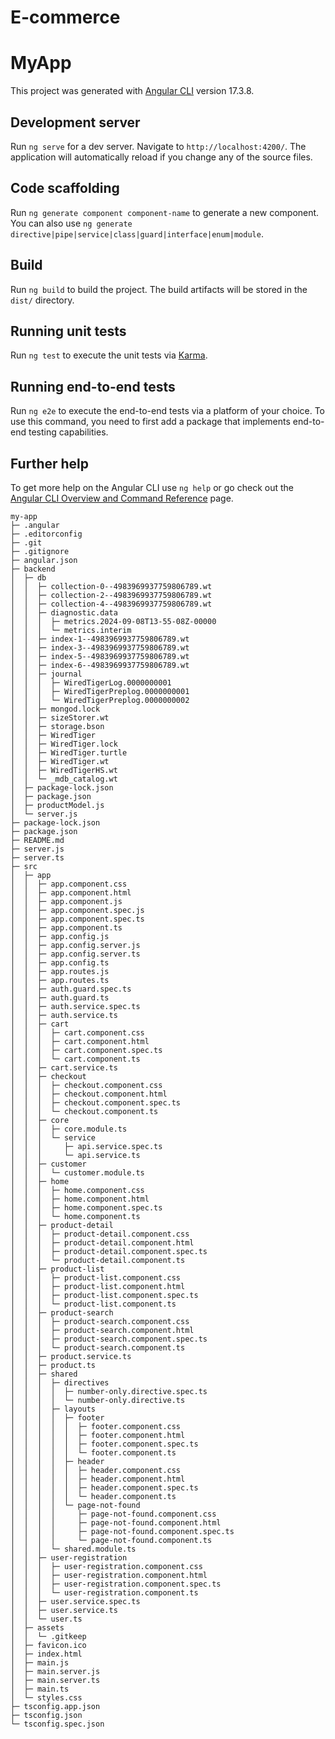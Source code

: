 
# E-commerce

# MyApp

This project was generated with [Angular CLI](https://github.com/angular/angular-cli) version 17.3.8.

## Development server

Run `ng serve` for a dev server. Navigate to `http://localhost:4200/`. The application will automatically reload if you change any of the source files.

## Code scaffolding

Run `ng generate component component-name` to generate a new component. You can also use `ng generate directive|pipe|service|class|guard|interface|enum|module`.

## Build

Run `ng build` to build the project. The build artifacts will be stored in the `dist/` directory.

## Running unit tests

Run `ng test` to execute the unit tests via [Karma](https://karma-runner.github.io).

## Running end-to-end tests

Run `ng e2e` to execute the end-to-end tests via a platform of your choice. To use this command, you need to first add a package that implements end-to-end testing capabilities.

## Further help

To get more help on the Angular CLI use `ng help` or go check out the [Angular CLI Overview and Command Reference](https://angular.io/cli) page.


```
my-app
├─ .angular
├─ .editorconfig
├─ .git
├─ .gitignore
├─ angular.json
├─ backend
│  ├─ db
│  │  ├─ collection-0--4983969937759806789.wt
│  │  ├─ collection-2--4983969937759806789.wt
│  │  ├─ collection-4--4983969937759806789.wt
│  │  ├─ diagnostic.data
│  │  │  ├─ metrics.2024-09-08T13-55-08Z-00000
│  │  │  └─ metrics.interim
│  │  ├─ index-1--4983969937759806789.wt
│  │  ├─ index-3--4983969937759806789.wt
│  │  ├─ index-5--4983969937759806789.wt
│  │  ├─ index-6--4983969937759806789.wt
│  │  ├─ journal
│  │  │  ├─ WiredTigerLog.0000000001
│  │  │  ├─ WiredTigerPreplog.0000000001
│  │  │  └─ WiredTigerPreplog.0000000002
│  │  ├─ mongod.lock
│  │  ├─ sizeStorer.wt
│  │  ├─ storage.bson
│  │  ├─ WiredTiger
│  │  ├─ WiredTiger.lock
│  │  ├─ WiredTiger.turtle
│  │  ├─ WiredTiger.wt
│  │  ├─ WiredTigerHS.wt
│  │  └─ _mdb_catalog.wt
│  ├─ package-lock.json
│  ├─ package.json
│  ├─ productModel.js
│  └─ server.js
├─ package-lock.json
├─ package.json
├─ README.md
├─ server.js
├─ server.ts
├─ src
│  ├─ app
│  │  ├─ app.component.css
│  │  ├─ app.component.html
│  │  ├─ app.component.js
│  │  ├─ app.component.spec.js
│  │  ├─ app.component.spec.ts
│  │  ├─ app.component.ts
│  │  ├─ app.config.js
│  │  ├─ app.config.server.js
│  │  ├─ app.config.server.ts
│  │  ├─ app.config.ts
│  │  ├─ app.routes.js
│  │  ├─ app.routes.ts
│  │  ├─ auth.guard.spec.ts
│  │  ├─ auth.guard.ts
│  │  ├─ auth.service.spec.ts
│  │  ├─ auth.service.ts
│  │  ├─ cart
│  │  │  ├─ cart.component.css
│  │  │  ├─ cart.component.html
│  │  │  ├─ cart.component.spec.ts
│  │  │  └─ cart.component.ts
│  │  ├─ cart.service.ts
│  │  ├─ checkout
│  │  │  ├─ checkout.component.css
│  │  │  ├─ checkout.component.html
│  │  │  ├─ checkout.component.spec.ts
│  │  │  └─ checkout.component.ts
│  │  ├─ core
│  │  │  ├─ core.module.ts
│  │  │  └─ service
│  │  │     ├─ api.service.spec.ts
│  │  │     └─ api.service.ts
│  │  ├─ customer
│  │  │  └─ customer.module.ts
│  │  ├─ home
│  │  │  ├─ home.component.css
│  │  │  ├─ home.component.html
│  │  │  ├─ home.component.spec.ts
│  │  │  └─ home.component.ts
│  │  ├─ product-detail
│  │  │  ├─ product-detail.component.css
│  │  │  ├─ product-detail.component.html
│  │  │  ├─ product-detail.component.spec.ts
│  │  │  └─ product-detail.component.ts
│  │  ├─ product-list
│  │  │  ├─ product-list.component.css
│  │  │  ├─ product-list.component.html
│  │  │  ├─ product-list.component.spec.ts
│  │  │  └─ product-list.component.ts
│  │  ├─ product-search
│  │  │  ├─ product-search.component.css
│  │  │  ├─ product-search.component.html
│  │  │  ├─ product-search.component.spec.ts
│  │  │  └─ product-search.component.ts
│  │  ├─ product.service.ts
│  │  ├─ product.ts
│  │  ├─ shared
│  │  │  ├─ directives
│  │  │  │  ├─ number-only.directive.spec.ts
│  │  │  │  └─ number-only.directive.ts
│  │  │  ├─ layouts
│  │  │  │  ├─ footer
│  │  │  │  │  ├─ footer.component.css
│  │  │  │  │  ├─ footer.component.html
│  │  │  │  │  ├─ footer.component.spec.ts
│  │  │  │  │  └─ footer.component.ts
│  │  │  │  ├─ header
│  │  │  │  │  ├─ header.component.css
│  │  │  │  │  ├─ header.component.html
│  │  │  │  │  ├─ header.component.spec.ts
│  │  │  │  │  └─ header.component.ts
│  │  │  │  └─ page-not-found
│  │  │  │     ├─ page-not-found.component.css
│  │  │  │     ├─ page-not-found.component.html
│  │  │  │     ├─ page-not-found.component.spec.ts
│  │  │  │     └─ page-not-found.component.ts
│  │  │  └─ shared.module.ts
│  │  ├─ user-registration
│  │  │  ├─ user-registration.component.css
│  │  │  ├─ user-registration.component.html
│  │  │  ├─ user-registration.component.spec.ts
│  │  │  └─ user-registration.component.ts
│  │  ├─ user.service.spec.ts
│  │  ├─ user.service.ts
│  │  └─ user.ts
│  ├─ assets
│  │  └─ .gitkeep
│  ├─ favicon.ico
│  ├─ index.html
│  ├─ main.js
│  ├─ main.server.js
│  ├─ main.server.ts
│  ├─ main.ts
│  └─ styles.css
├─ tsconfig.app.json
├─ tsconfig.json
└─ tsconfig.spec.json

```